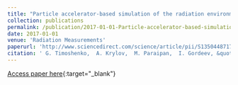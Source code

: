 ```yaml
---
title: "Particle accelerator-based simulation of the radiation environment on board spacecraft for manned interplanetary missions"
collection: publications
permalink: /publication/2017-01-01-Particle-accelerator-based-simulation-of-the-radiation-environment-on-board-spacecraft-for-manned-interplanetary-missions
date: 2017-01-01
venue: 'Radiation Measurements'
paperurl: 'http://www.sciencedirect.com/science/article/pii/S1350448717305061'
citation: ' G. Timoshenko,  A. Krylov,  M. Paraipan,  I. Gordeev, &quot;Particle accelerator-based simulation of the radiation environment on board spacecraft for manned interplanetary missions.&quot; Radiation Measurements, 2017.'
---
```

[Access paper here](http://www.sciencedirect.com/science/article/pii/S1350448717305061){:target="_blank"}
